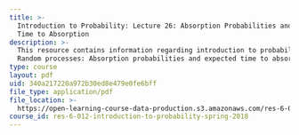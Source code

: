 ```yaml
---
title: >-
  Introduction to Probability: Lecture 26: Absorption Probabilities and Expected
  Time to Absorption
description: >-
  This resource contains information regarding introduction to probability:
  Random processes: Absorption probabilities and expected time to absorption.
type: course
layout: pdf
uid: 340a217220a972b30ed8e479e0fe6bff
file_type: application/pdf
file_location: >-
  https://open-learning-course-data-production.s3.amazonaws.com/res-6-012-introduction-to-probability-spring-2018/340a217220a972b30ed8e479e0fe6bff_MITRES_6_012S18_L26.pdf
course_id: res-6-012-introduction-to-probability-spring-2018
---
```

